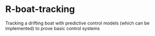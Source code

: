 # R-boat-tracking
Tracking a drifting boat with predictive control models (which can be implemented) to prove basic control systems
